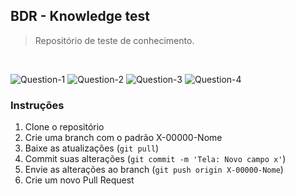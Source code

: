 ## BDR - Knowledge test

> Repositório de teste de conhecimento.
<br/>

![Question-1][question1] ![Question-2][question2] ![Question-3][question3] ![Question-4][question4]


### Instruções

1. Clone o repositório
2. Crie uma branch com o padrão X-00000-Nome
2. Baixe as atualizações (`git pull`)
3. Commit suas alterações (`git commit -m 'Tela: Novo campo x'`)
4. Envie as alterações ao branch (`git push origin X-00000-Nome`)
5. Crie um novo Pull Request

[question1]: https://img.shields.io/badge/Question1-Ok-brightgreen.svg
[question2]: https://img.shields.io/badge/Question2-Ok-brightgreen.svg
[question3]: https://img.shields.io/badge/Question3-Ok-brightgreen.svg
[question4]: https://img.shields.io/badge/Question4-Meddium-yellow.svg